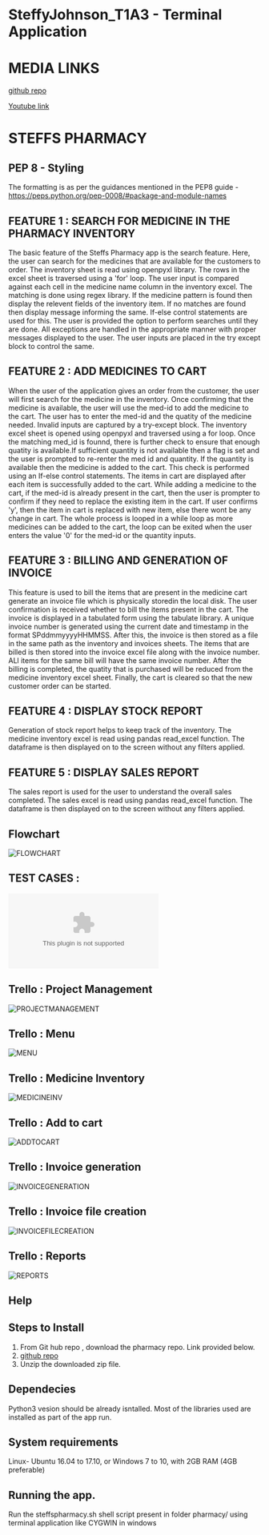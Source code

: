 # SteffyJohnson_T1A3 -  Terminal Application

# MEDIA LINKS
[github repo](https://github.com/Steff4evr/pharmacy)

[Youtube link](https://youtu.be/qnbcRS6UU2Y)


# STEFFS PHARMACY


## PEP 8 - Styling
The formatting is as per the guidances mentioned in the PEP8  guide - 
https://peps.python.org/pep-0008/#package-and-module-names


## FEATURE 1 : SEARCH FOR MEDICINE IN THE PHARMACY INVENTORY
The basic feature of the Steffs Pharmacy app is the search feature. Here, the user can search for the medicines that are available for the customers to order. The inventory sheet is read using  openpyxl library. The rows in the excel sheet is traversed using a 'for' loop. The user input is compared against each cell in the medicine name column in the inventory excel. The matching is done using regex library. If the medicine pattern is found then display the relevent fields of the inventory item. If no matches are found then display message informing the same. If-else control statements are used for this. The user is provided the option to  perform searches until they are done. All exceptions are handled in the appropriate manner with proper messages displayed to the user. The user inputs are placed in the try except block to control the same.

## FEATURE 2 : ADD MEDICINES TO CART
When the user of the application gives an order from the customer, the user  will first search for the medicine in the inventory. Once confirming that the medicine is available, the user will use the med-id to add the medicine to the cart. The user has to enter the med-id and the quatity of the medicine needed. Invalid inputs are captured by a try-except block. The inventory excel sheet is opened using openpyxl and traversed using a for loop. Once the matching med_id is founnd, there is further check to ensure that enough quatity is available.If sufficient quantity is not available then a flag is set and the user is prompted to re-renter the med id and quantity. If the quantity is available then the medicine is added to the cart. This check is performed using an If-else control statements. The items in cart are displayed after each item is successfully added to the cart. While adding a medicine to the cart, if the med-id is already present in the cart, then the user is prompter to  confirm if they need to replace the existing item in the cart. If user confirms 'y', then the item in cart is replaced with new item, else there wont be any change in cart. The whole process is looped in a while loop as more medicines can be added to the cart, the loop can be exited when the user enters the value '0' for the med-id or the quantity inputs.

## FEATURE 3 : BILLING AND GENERATION OF INVOICE
This feature is used to bill the items that are present in the medicine cart generate an invoice file which is physically storedin the local disk. The user confirmation is received whether to bill the items present in the cart. The invoice is displayed in a tabulated form using the tabulate library. A unique invoice number is generated using the current date and timestamp in the format SPddmmyyyyHHMMSS. After this, the invoice is then stored as a file in the same path as the inventory and invoices sheets. The items that are billed is then stored into the invoice excel file along with the invoice number. ALl items for the same bill will have the same invoice number. After the billing is completed, the quatity that is purchased will be reduced from the medicine inventory excel sheet. Finally, the cart is cleared so that the new customer order can be started.


## FEATURE 4 : DISPLAY STOCK REPORT 
Generation of stock report helps to keep track of the inventory. The medicine inventory excel is read using pandas read_excel function. The dataframe is then displayed on to the screen without any filters applied. 

## FEATURE 5 : DISPLAY SALES REPORT
The sales report is used for the user to understand the overall sales completed. The sales excel is read using pandas read_excel function. The dataframe is then displayed on to the screen without any filters applied.

## Flowchart
![FLOWCHART](./docs/steffspharmacyflowchart.png)

## TEST CASES :
 ![TESTCASES](./tests/TestCases.xlsx)

## Trello : Project Management
![PROJECTMANAGEMENT](./docs/trello_projectmanagement.png)

## Trello : Menu
![MENU](./docs/trello_menu.png)

## Trello : Medicine Inventory
![MEDICINEINV](./docs/trello_medicineinventory.png)

## Trello : Add to cart
![ADDTOCART](./docs/trello_addtocart.png)

## Trello : Invoice generation
![INVOICEGENERATION](./docs/trello_invoicegeneration.png)

## Trello : Invoice file creation
![INVOICEFILECREATION](./docs/trello_invoicefilecreation.png)

## Trello : Reports
![REPORTS](./docs/trello_reports.png)



## Help  


## Steps to Install
1. From Git hub repo , download the pharmacy repo. Link provided below.
2. [github repo](https://github.com/Steff4evr/pharmacy)
3. Unzip the downloaded zip file.

## Dependecies
Python3 vesion should be already isntalled. 
Most of the libraries used are installed as part of the app run.

## System requirements 
Linux- Ubuntu 16.04 to 17.10, or Windows 7 to 10, with 2GB RAM (4GB preferable)

## Running the app.
Run the steffspharmacy.sh shell script present in folder pharmacy/ using terminal application like CYGWIN in windows






